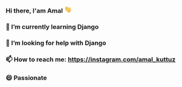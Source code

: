 ### Hi there, I'am Amal <img width="20px" src="/img/hand.gif" /> 
### 🌱 I’m currently learning Django
### 🤔 I’m looking for help with Django
### 📫 How to reach me: https://instagram.com/amal_kuttuz
### 😄 Passionate
<!--
**amalKuttuz/amalKuttuz** is a ✨ _special_ ✨ repository because its `README.md` (this file) appears on your GitHub profile.

Here are some ideas to get you started:

🔭 I’m currently working on Django ...
🌱 I’m currently learning Django ...
- 👯 I’m looking to collaborate on ...
- 🤔 I’m looking for help with ...
- 💬 Ask me about ...
- 📫 How to reach me: ...
- 😄 Pronouns: ...
- ⚡ Fun fact: ...
-->
